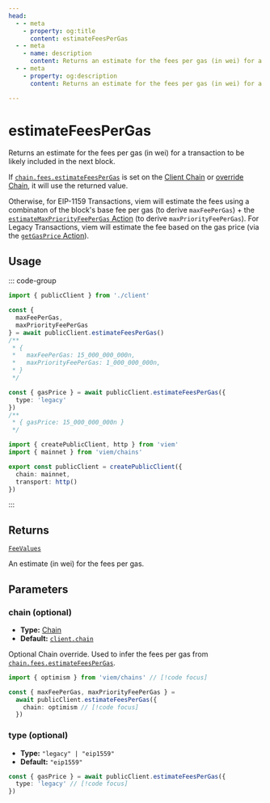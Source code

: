 ```yaml
---
head:
  - - meta
    - property: og:title
      content: estimateFeesPerGas
  - - meta
    - name: description
      content: Returns an estimate for the fees per gas (in wei) for a transaction to be likely included in the next block.
  - - meta
    - property: og:description
      content: Returns an estimate for the fees per gas (in wei) for a transaction to be likely included in the next block.

---
```


# estimateFeesPerGas

Returns an estimate for the fees per gas (in wei) for a transaction to be likely included in the next block.

If [`chain.fees.estimateFeesPerGas`](#TODO) is set on the [Client Chain](/docs/clients/public.html#chain-optional) or [override Chain](#chain-optional), it will use the returned value.

Otherwise, for EIP-1159 Transactions, viem will estimate the fees using a combinaton of the block's base fee per gas (to derive `maxFeePerGas`) + the [`estimateMaxPriorityFeePerGas` Action](/docs/actions/public/estimateMaxPriorityFeePerGas.html) (to derive `maxPriorityFeePerGas`). For Legacy Transactions, viem will estimate the fee based on the gas price (via the [`getGasPrice` Action](/docs/actions/public/getGasPrice.html)).

## Usage

::: code-group

```ts [example.ts]
import { publicClient } from './client'

const {
  maxFeePerGas,
  maxPriorityFeePerGas
} = await publicClient.estimateFeesPerGas()
/**
 * {
 *   maxFeePerGas: 15_000_000_000n,
 *   maxPriorityFeePerGas: 1_000_000_000n,
 * }
 */

const { gasPrice } = await publicClient.estimateFeesPerGas({
  type: 'legacy'
})
/** 
 * { gasPrice: 15_000_000_000n } 
 */
```

```ts [client.ts]
import { createPublicClient, http } from 'viem'
import { mainnet } from 'viem/chains'

export const publicClient = createPublicClient({
  chain: mainnet,
  transport: http()
})
```

:::

## Returns

[`FeeValues`](/docs/glossary/types#feevalues)

An estimate (in wei) for the fees per gas.

## Parameters

### chain (optional)

- **Type:** [Chain](/docs/glossary/types#chain)
- **Default:** [`client.chain`](/docs/clients/public.html#chain-optional)

Optional Chain override. Used to infer the fees per gas from [`chain.fees.estimateFeesPerGas`](#TODO).

```ts
import { optimism } from 'viem/chains' // [!code focus]

const { maxFeePerGas, maxPriorityFeePerGas } = 
  await publicClient.estimateFeesPerGas({
    chain: optimism // [!code focus]
  })
```

### type (optional)

- **Type:** `"legacy" | "eip1559"`
- **Default:** `"eip1559"`

```ts
const { gasPrice } = await publicClient.estimateFeesPerGas({
  type: 'legacy' // [!code focus]
})
```
